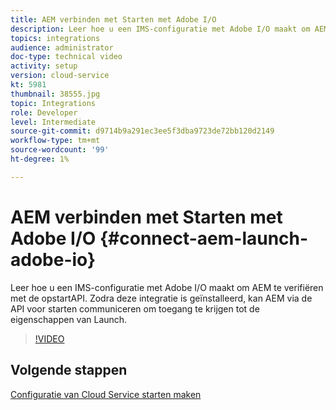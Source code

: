 ```yaml
---
title: AEM verbinden met Starten met Adobe I/O
description: Leer hoe u een IMS-configuratie met Adobe I/O maakt om AEM te verifiëren met de opstartAPI. Zodra deze integratie is geïnstalleerd, kan AEM via de API voor starten communiceren om toegang te krijgen tot de eigenschappen van Launch.
topics: integrations
audience: administrator
doc-type: technical video
activity: setup
version: cloud-service
kt: 5981
thumbnail: 38555.jpg
topic: Integrations
role: Developer
level: Intermediate
source-git-commit: d9714b9a291ec3ee5f3dba9723de72bb120d2149
workflow-type: tm+mt
source-wordcount: '99'
ht-degree: 1%

---
```



# AEM verbinden met Starten met Adobe I/O {#connect-aem-launch-adobe-io}

Leer hoe u een IMS-configuratie met Adobe I/O maakt om AEM te verifiëren met de opstartAPI. Zodra deze integratie is geïnstalleerd, kan AEM via de API voor starten communiceren om toegang te krijgen tot de eigenschappen van Launch.

>[!VIDEO](https://video.tv.adobe.com/v/38555?quality=12&learn=on)

## Volgende stappen

[Configuratie van Cloud Service starten maken](create-launch-cloud-service.md)
